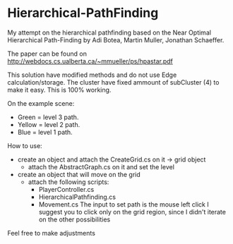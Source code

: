 # Hierarchical-PathFinding

My attempt on the hierarchical pathfinding based on the Near Optimal Hierarchical Path-Finding by Adi Botea, Martin Muller, Jonathan Schaeffer. 

The paper can be found on http://webdocs.cs.ualberta.ca/~mmueller/ps/hpastar.pdf

This solution have modified methods and do not use Edge calculation/storage.
The cluster have fixed ammount of subCluster (4) to make it easy.
This is 100% working.

On the example scene:
- Green = level 3 path.
- Yellow = level 2 path.
- Blue = level 1 path.

How to use:
 - create an object and attach the CreateGrid.cs on it -> grid object 
    - attach the AbstractGraph.cs on it and set the level
 - create an object that will move on the grid 
    - attach the following scripts:
      - PlayerController.cs
      - HierarchicalPathfinding.cs
      - Movement.cs
 The input to set path is the mouse left click
 I suggest you to click only on the grid region, since I didn't iterate on the other possibilities
 
 Feel free to make adjustments        
